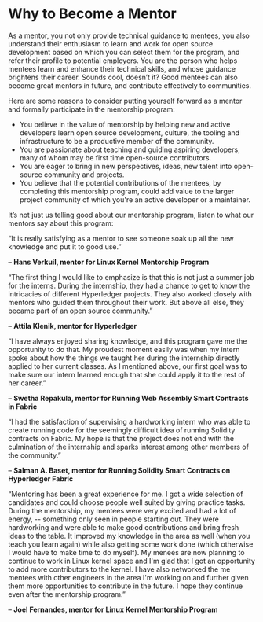 # Why to Become a Mentor

As a mentor, you not only provide technical guidance to mentees, you also understand their enthusiasm to learn and work for open source development based on which you can select them for the program, and refer their profile to potential employers. You are the person who helps mentees learn and enhance their technical skills, and whose guidance brightens their career. Sounds cool, doesn’t it? Good mentees can also become great mentors in future, and contribute effectively to communities.  


Here are some reasons to consider putting yourself forward as a mentor and formally participate in the mentorship program:

* You believe in the value of mentorship by helping new and active developers learn open source development, culture, the tooling and infrastructure to be a productive member of the community.
* You are passionate about teaching and guiding aspiring developers, many of whom may be first time open-source contributors.
* You are eager to bring in new perspectives, ideas, new talent into open-source community and projects.
* You believe that the potential contributions of the mentees, by completing this mentorship program, could add value to the larger project community of which you're an active developer or a maintainer.

It’s not just us telling good about our mentorship program, listen to what our mentors say about this program:

“It is really satisfying as a mentor to see someone soak up all the new knowledge and put it to good use.”

– **Hans Verkuil, mentor for Linux Kernel Mentorship Program**

“The first thing I would like to emphasize is that this is not just a summer job for the interns. During the internship, they had a chance to get to know the intricacies of different Hyperledger projects. They also worked closely with mentors who guided them throughout their work. But above all else, they became part of an open source community.”

– **Attila Klenik, mentor for Hyperledger** 

“I have always enjoyed sharing knowledge, and this program gave me the opportunity to do that. My proudest moment easily was when my intern spoke about how the things we taught her during the internship directly applied to her current classes. As I mentioned above, our first goal was to make sure our intern learned enough that she could apply it to the rest of her career.”

– **Swetha Repakula, mentor for Running Web Assembly Smart Contracts in Fabric**

“I had the satisfaction of supervising a hardworking intern who was able to create running code for the seemingly difficult idea of running Solidity contracts on Fabric. My hope is that the project does not end with the culmination of the internship and sparks interest among other members of the community.”

– **Salman A. Baset, mentor for Running Solidity Smart Contracts on Hyperledger Fabric**

“Mentoring has been a great experience for me. I got a wide selection of candidates and could choose people well suited by giving practice tasks. During the mentorship, my mentees were very excited and had a lot of energy, -- something only seen in people starting out. They were hardworking and were able to make good contributions and bring fresh ideas to the table. It improved my knowledge in the area as well \(when you teach you learn again\) while also getting some work done \(which otherwise I would have to make time to do myself\). My menees are now planning to continue to work in Linux kernel space and I'm glad that I got an opportunity to add more contributors to the kernel. I have also networked the me mentees with other engineers in the area I'm working on and further given them more opportunities to contribute in the future. I hope they continue even after the mentorship program.”

– **Joel Fernandes, mentor for Linux Kernel Mentorship Program**  


